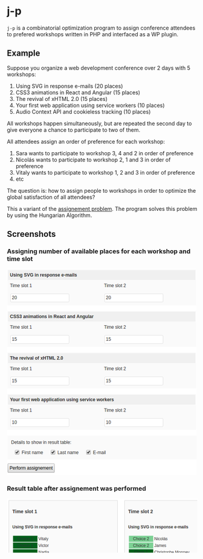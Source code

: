 # j-p
`j-p` is a combinatorial optimization program to assign conference attendees to
prefered workshops written in PHP and interfaced as a WP plugin.

## Example
Suppose you organize a web development conference over 2 days with 5 workshops:

1. Using SVG in response e-mails (20 places)
2. CSS3 animations in React and Angular (15 places)
3. The revival of xHTML 2.0 (15 places)
4. Your first web application using service workers (10 places)
5. Audio Context API and cookieless tracking (10 places)

All workshops happen simultaneously, but are repeated the second day to give
everyone a chance to participate to two of them.

All attendees assign an order of preference for each workshop:

1. Sara wants to participate to workshop 3, 4 and 2 in order of preference
2. Nicolás wants to participate to workshop 2, 1 and 3 in order of preference
3. Vitaly wants to participate to workshop 1, 2 and 3 in order of preference
4. etc

The question is: how to assign people to workshops in order to optimize the
global satisfaction of all attendees?

This a variant of the [assignement problem](https://en.wikipedia.org/wiki/Assignment_problem).
The program solves this problem by using the Hungarian Algorithm.

## Screenshots
### Assigning number of available places for each workshop and time slot
![Number of places per workshop and time slot](screenshots/assignement-table.png "Number of places per workshop and time slot")

### Result table after assignement was performed
![Result table after assignement](screenshots/result-table.png "Result table")
